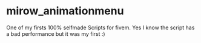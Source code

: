 # mirow_animationmenu
One of my firsts 100% selfmade Scripts for fivem. Yes I know the script has a bad performance but it was my first :)
